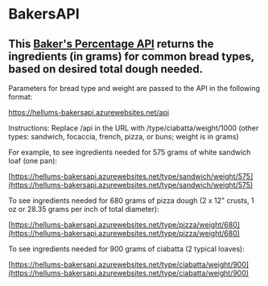 # BakersAPI

## This [Baker's Percentage API](https://hellums-bakersapi.azurewebsites.net/api) returns the ingredients (in grams) for common bread types, based on desired total dough needed.

Parameters for bread type and weight are passed to the API in the following format:

https://hellums-bakersapi.azurewebsites.net/api 

Instructions: Replace /api in the URL with /type/ciabatta/weight/1000 (other types: sandwich, focaccia, french, pizza, or buns; weight is in grams)

For example, to see ingredients needed for 575 grams of white sandwich loaf (one pan):

[https://hellums-bakersapi.azurewebsites.net/type/sandwich/weight/575](https://hellums-bakersapi.azurewebsites.net/type/sandwich/weight/575)

To see ingredients needed for 680 grams of pizza dough (2 x 12" crusts, 1 oz or 28.35 grams per inch of total diameter):

[https://hellums-bakersapi.azurewebsites.net/type/pizza/weight/680](https://hellums-bakersapi.azurewebsites.net/type/pizza/weight/680)

To see ingredients needed for 900 grams of ciabatta (2 typical loaves):

[https://hellums-bakersapi.azurewebsites.net/type/ciabatta/weight/900](https://hellums-bakersapi.azurewebsites.net/type/ciabatta/weight/900)
